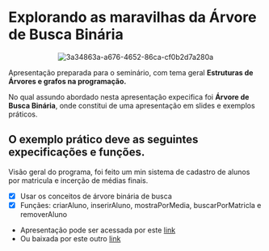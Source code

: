 # Explorando as maravilhas da Árvore de Busca Binária

<div align="center">
  
  ![3a34863a-a676-4652-86ca-cf0b2d7a280a](https://github.com/jeovanedossantossantos/arvore_binaria_de_busca/assets/60934938/bc993b5f-1090-4803-a9d0-531fea22c911)
  
</div>

Apresentação preparada para o seminário, com tema geral <b>Estruturas de Árvores e grafos na programação.</b>

No qual assundo abordado nesta apresentação expecifica foi <b>Árvore de Busca Binária</b>, onde constitui de uma apresentação em slides e exemplos práticos.
  
## O exemplo prático deve as seguintes expecificações e funções.
  
Visão geral do programa, foi feito um min sistema de cadastro de alunos por matricula e incerção de médias finais.
  
- [x] Usar os conceitos de árvore binária de busca
- [x] Funçães: criarAluno, inserirAluno, mostraPorMedia, buscarPorMatricla e removerAluno
  
- Apresentação pode ser acessada por este <a href='https://www.canva.com/design/DAFi2rgVoVI/lBjWHSl9q-7O-hfsh1d5JA/view#1'>link</a>
- Ou baixada por este outro <a href="https://github.com/jeovanedossantossantos/arvore_binaria_de_busca/blob/main/Explorando%20as%20maravilhas%20da%20%C3%81rvore%20de%20Busca%20Bin%C3%A1ria.pdf">link</a>

  


